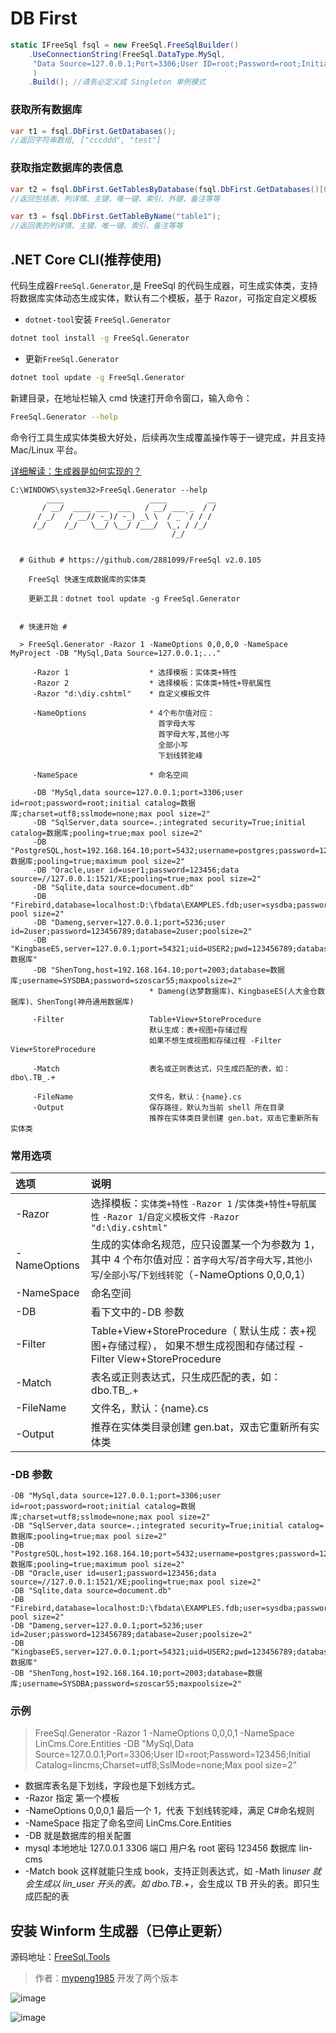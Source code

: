 # DB First

```csharp
static IFreeSql fsql = new FreeSql.FreeSqlBuilder()
    .UseConnectionString(FreeSql.DataType.MySql,
     "Data Source=127.0.0.1;Port=3306;User ID=root;Password=root;Initial Catalog=cccddd;Charset=utf8;SslMode=none;Max pool size=10"
     )
    .Build(); //请务必定义成 Singleton 单例模式
```

### 获取所有数据库

```csharp
var t1 = fsql.DbFirst.GetDatabases();
//返回字符串数组, ["cccddd", "test"]
```

### 获取指定数据库的表信息

```csharp
var t2 = fsql.DbFirst.GetTablesByDatabase(fsql.DbFirst.GetDatabases()[0]);
//返回包括表、列详情、主键、唯一键、索引、外键、备注等等

var t3 = fsql.DbFirst.GetTableByName("table1");
//返回表的列详情、主键、唯一键、索引、备注等等
```

## .NET Core CLI(推荐使用)

代码生成器`FreeSql.Generator`,是 FreeSql 的代码生成器，可生成实体类，支持将数据库实体动态生成实体，默认有二个模板，基于 Razor，可指定自定义模板

- `dotnet-tool`安装 `FreeSql.Generator`

```bash
dotnet tool install -g FreeSql.Generator
```

- 更新`FreeSql.Generator`

```bash
dotnet tool update -g FreeSql.Generator
```

新建目录，在地址栏输入 cmd 快速打开命令窗口，输入命令：

```bash
FreeSql.Generator --help
```

命令行工具生成实体类极大好处，后续再次生成覆盖操作等于一键完成，并且支持 Mac/Linux 平台。

[详细解读：生成器是如何实现的？](https://www.cnblogs.com/igeekfan/p/freesql-generator.html)

```
C:\WINDOWS\system32>FreeSql.Generator --help
        ____                   ____         __
       / __/  ____ ___  ___   / __/ ___ _  / /
      / _/   / __// -_)/ -_) _\ \  / _ `/ / /
     /_/    /_/   \__/ \__/ /___/  \_, / /_/
                                    /_/


  # Github # https://github.com/2881099/FreeSql v2.0.105

    FreeSql 快速生成数据库的实体类

    更新工具：dotnet tool update -g FreeSql.Generator


  # 快速开始 #

  > FreeSql.Generator -Razor 1 -NameOptions 0,0,0,0 -NameSpace MyProject -DB "MySql,Data Source=127.0.0.1;..."

     -Razor 1                  * 选择模板：实体类+特性
     -Razor 2                  * 选择模板：实体类+特性+导航属性
     -Razor "d:\diy.cshtml"    * 自定义模板文件

     -NameOptions              * 4个布尔值对应：
                                 首字母大写
                                 首字母大写,其他小写
                                 全部小写
                                 下划线转驼峰

     -NameSpace                * 命名空间

     -DB "MySql,data source=127.0.0.1;port=3306;user id=root;password=root;initial catalog=数据库;charset=utf8;sslmode=none;max pool size=2"
     -DB "SqlServer,data source=.;integrated security=True;initial catalog=数据库;pooling=true;max pool size=2"
     -DB "PostgreSQL,host=192.168.164.10;port=5432;username=postgres;password=123456;database=数据库;pooling=true;maximum pool size=2"
     -DB "Oracle,user id=user1;password=123456;data source=//127.0.0.1:1521/XE;pooling=true;max pool size=2"
     -DB "Sqlite,data source=document.db"
     -DB "Firebird,database=localhost:D:\fbdata\EXAMPLES.fdb;user=sysdba;password=123456;max pool size=2"
     -DB "Dameng,server=127.0.0.1;port=5236;user id=2user;password=123456789;database=2user;poolsize=2"
     -DB "KingbaseES,server=127.0.0.1;port=54321;uid=USER2;pwd=123456789;database=数据库"
     -DB "ShenTong,host=192.168.164.10;port=2003;database=数据库;username=SYSDBA;password=szoscar55;maxpoolsize=2"
                               * Dameng(达梦数据库)、KingbaseES(人大金仓数据库)、ShenTong(神舟通用数据库)

     -Filter                   Table+View+StoreProcedure
                               默认生成：表+视图+存储过程
                               如果不想生成视图和存储过程 -Filter View+StoreProcedure

     -Match                    表名或正则表达式，只生成匹配的表，如：dbo\.TB_.+

     -FileName                 文件名，默认：{name}.cs
     -Output                   保存路径，默认为当前 shell 所在目录
                               推荐在实体类目录创建 gen.bat，双击它重新所有实体类
```

### 常用选项

| 选项         | 说明                                                                                                                                                  |
| :----------- | :---------------------------------------------------------------------------------------------------------------------------------------------------- |
| -Razor       | 选择模板：`实体类+特性` `-Razor 1` /`实体类+特性+导航属性` `-Razor 1`/`自定义模板文件` `-Razor "d:\diy.cshtml"`                                       |
| -NameOptions | 生成的实体命名规范，应只设置某一个为参数为 1，其中 4 个布尔值对应：`首字母大写`/`首字母大写,其他小写`/`全部小写`/`下划线转驼`（-NameOptions 0,0,0,1） |
| -NameSpace   | 命名空间                                                                                                                                              |
| -DB          | 看下文中的-DB 参数                                                                                                                                    |
| -Filter      | Table+View+StoreProcedure（ 默认生成：表+视图+存储过程）， 如果不想生成视图和存储过程 -Filter View+StoreProcedure                                     |
| -Match       | 表名或正则表达式，只生成匹配的表，如：dbo\.TB\_.+                                                                                                     |
| -FileName    | 文件名，默认：{name}.cs                                                                                                                               |
| -Output      | 推荐在实体类目录创建 gen.bat，双击它重新所有实体类                                                                                                    |

### -DB 参数

```
-DB "MySql,data source=127.0.0.1;port=3306;user id=root;password=root;initial catalog=数据库;charset=utf8;sslmode=none;max pool size=2"
-DB "SqlServer,data source=.;integrated security=True;initial catalog=数据库;pooling=true;max pool size=2"
-DB "PostgreSQL,host=192.168.164.10;port=5432;username=postgres;password=123456;database=数据库;pooling=true;maximum pool size=2"
-DB "Oracle,user id=user1;password=123456;data source=//127.0.0.1:1521/XE;pooling=true;max pool size=2"
-DB "Sqlite,data source=document.db"
-DB "Firebird,database=localhost:D:\fbdata\EXAMPLES.fdb;user=sysdba;password=123456;max pool size=2"
-DB "Dameng,server=127.0.0.1;port=5236;user id=2user;password=123456789;database=2user;poolsize=2"
-DB "KingbaseES,server=127.0.0.1;port=54321;uid=USER2;pwd=123456789;database=数据库"
-DB "ShenTong,host=192.168.164.10;port=2003;database=数据库;username=SYSDBA;password=szoscar55;maxpoolsize=2"
```

### 示例

> FreeSql.Generator -Razor 1 -NameOptions 0,0,0,1 -NameSpace LinCms.Core.Entities -DB "MySql,Data Source=127.0.0.1;Port=3306;User ID=root;Password=123456;Initial Catalog=lincms;Charset=utf8;SslMode=none;Max pool size=2"

- 数据库表名是下划线，字段也是下划线方式。
- -Razor 指定 第一个模板
- -NameOptions 0,0,0,1 最后一个 1，代表 下划线转驼峰，满足 C#命名规则
- -NameSpace 指定了命名空间 LinCms.Core.Entities
- -DB 就是数据库的相关配置
- mysql 本地地址 127.0.0.1 3306 端口 用户名 root 密码 123456 数据库 lin-cms
- -Match book 这样就能只生成 book，支持正则表达式，如 -Math lin*user 就会生成以 lin_user 开头的表。如 dbo\.TB*.+，会生成以 TB 开头的表。即只生成匹配的表

## 安装 Winform 生成器（已停止更新）

源码地址：[FreeSql.Tools](https://github.com/2881099/FreeSql.Tools)

> 作者：[mypeng1985](https://github.com/mypeng1985) 开发了两个版本

![image](https://user-images.githubusercontent.com/16286519/76141354-4790e980-609e-11ea-869b-bb2c6980d98f.png)

![image](https://user-images.githubusercontent.com/16286519/58793525-e0cf3300-8628-11e9-8959-d2efed685843.png)
